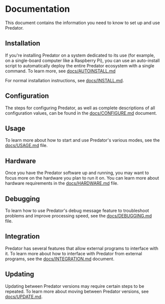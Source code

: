 # Documentation

This document contains the information you need to know to set up and use Predator.


## Installation

If you're installing Predator on a system dedicated to its use (for example, on a single-board computer like a Raspberry Pi), you can use an auto-install script to automatically deploy the entire Predator ecosystem with a single command. To learn more, see [docs/AUTOINSTALL.md](docs/AUTOINSTALL.md)

For normal installation instructions, see [docs/INSTALL.md](docs/INSTALL.md).


## Configuration

The steps for configuring Predator, as well as complete descriptions of all configuration values, can be found in the [docs/CONFIGURE.md](docs/CONFIGURE.md) document.


## Usage

To learn more about how to start and use Predator's various modes, see the [docs/USAGE.md](docs/USAGE.md) file.


## Hardware

Once you have the Predator software up and running, you may want to focus more on the hardware you plan to run it on. You can learn more about hardware requirements in the [docs/HARDWARE.md](docs/HARDWARE.md) file.


## Debugging

To learn how to use Predator's debug message feature to troubleshoot problems and improve processing speed, see the [docs/DEBUGGING.md](docs/DEBUGGING.md) file.


## Integration

Predator has several features that allow external programs to interface with it. To learn more about how to interface with Predator from external programs, see the [docs/INTEGRATION.md](docs/INTEGRATION.md) document.


## Updating

Updating between Predator versions may require certain steps to be repeated. To learn more about moving between Predator versions, see [docs/UPDATE.md](docs/UPDATE.md).
